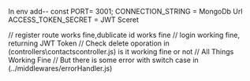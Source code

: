 In env add--
const PORT= 3001;
CONNECTION_STRING = MongoDb Url
ACCESS_TOKEN_SECRET = JWT Sceret

// register route works fine,dublicate id works fine
// login working fine, returning JWT Token
// Check delete oporation in (controllers\contactscontroller.js) is it working fine or not
// All Things Working Fine
// But there is some error with switch case in (../middlewares/errorHandler.js)